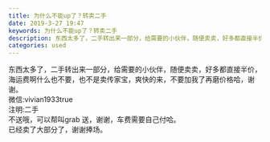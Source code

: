 ```yaml
---
title: 为什么不能up了？转卖二手
date: 2019-3-27 19:47
keywords: 为什么不能up了？转卖二手
description: 东西太多了，二手转出来一部分，给需要的小伙伴，随便卖卖，好多都直接半价，海运费啊什么也不要，也不是卖传家宝，爽快的来，不要加我了再磨价格哈，谢谢。微信:vivian1933true注明:二手不送哦，可以帮叫grab送，谢谢，车费需要自己付哈
categories: used
---
```

<td class="t_f" id="postmessage_3323379">

东西太多了，二手转出来一部分，给需要的小伙伴，随便卖卖，好多都直接半价，海运费啊什么也不要，也不是卖传家宝，爽快的来，不要加我了再磨价格哈，谢谢。<br/>
微信:vivian1933true<br/>
注明:二手<br/>
不送哦，可以帮叫grab 送，谢谢，车费需要自己付哈。<br/>
已经卖了大部分了，谢谢捧场。<br/>
<br/>
<img alt="" border="0" class="zoom" data-cf-modified-0886688b62cb86b9eb4e776f-="" file="http://www.flw.ph/data/appbyme/upload/image/201903/27/oJ2DcAdn47ei.jpg" id="aimg_ytm0F" lazyloadthumb="1" onclick="" onmouseover="" src="http://www.flw.ph/data/appbyme/upload/image/201903/27/oJ2DcAdn47ei.jpg"/><br/>
<img alt="" border="0" class="zoom" data-cf-modified-0886688b62cb86b9eb4e776f-="" file="http://www.flw.ph/data/appbyme/upload/image/201903/27/EVSbFQHEbg7H.jpg" id="aimg_Z4348" lazyloadthumb="1" onclick="" onmouseover="" src="http://www.flw.ph/data/appbyme/upload/image/201903/27/EVSbFQHEbg7H.jpg"/><br/>
<img alt="" border="0" class="zoom" data-cf-modified-0886688b62cb86b9eb4e776f-="" file="http://www.flw.ph/data/appbyme/upload/image/201903/27/7xoA1BKGHaQg.jpg" id="aimg_J45fD" lazyloadthumb="1" onclick="" onmouseover="" src="http://www.flw.ph/data/appbyme/upload/image/201903/27/7xoA1BKGHaQg.jpg"/><br/>
<img alt="" border="0" class="zoom" data-cf-modified-0886688b62cb86b9eb4e776f-="" file="http://www.flw.ph/data/appbyme/upload/image/201903/27/QWyQXaP0BjMB.jpg" id="aimg_UuA70" lazyloadthumb="1" onclick="" onmouseover="" src="http://www.flw.ph/data/appbyme/upload/image/201903/27/QWyQXaP0BjMB.jpg"/><br/>
<img alt="" border="0" class="zoom" data-cf-modified-0886688b62cb86b9eb4e776f-="" file="http://www.flw.ph/data/appbyme/upload/image/201903/27/wdPfkzMKgGXh.jpg" id="aimg_zLVyM" lazyloadthumb="1" onclick="" onmouseover="" src="http://www.flw.ph/data/appbyme/upload/image/201903/27/wdPfkzMKgGXh.jpg"/><br/>
</td>
